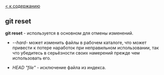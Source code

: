 [< к содержанию](./readme.md)

## git reset

**git reset** - используется в основном для отмены изменений.

+  _--hard_- может изменить файлы в рабочем каталоге, что может привести к потере наработок при неправильном использовании, так что убедитесь в серьёзности своих намерений прежде чем использовать его.

+  _HEAD "file"_ - исключение файла из индекса.